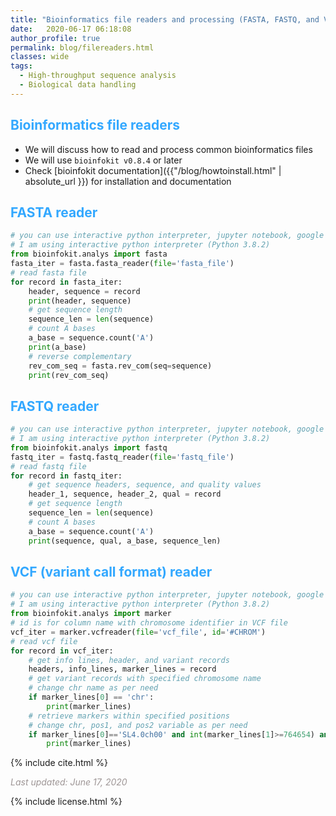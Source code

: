 ```yaml
---
title: "Bioinformatics file readers and processing (FASTA, FASTQ, and VCF)"
date:   2020-06-17 06:18:08
author_profile: true
permalink: blog/filereaders.html
classes: wide
tags:
  - High-throughput sequence analysis
  - Biological data handling
---
```



## <span style="color:#33a8ff">Bioinformatics file readers</span>
- We will discuss how to read and process common bioinformatics files
- We will use `bioinfokit v0.8.4` or later
- Check [bioinfokit documentation]({{"/blog/howtoinstall.html" | absolute_url }}) for installation and documentation

## <span style="color:#33a8ff">FASTA reader</span>
```python
# you can use interactive python interpreter, jupyter notebook, google colab, spyder or python code
# I am using interactive python interpreter (Python 3.8.2)
from bioinfokit.analys import fasta
fasta_iter = fasta.fasta_reader(file='fasta_file')
# read fasta file
for record in fasta_iter:
    header, sequence = record
    print(header, sequence)
    # get sequence length
    sequence_len = len(sequence)
    # count A bases
    a_base = sequence.count('A')
    print(a_base)
    # reverse complementary
    rev_com_seq = fasta.rev_com(seq=sequence)
    print(rev_com_seq)
```

## <span style="color:#33a8ff">FASTQ reader</span>
```python
# you can use interactive python interpreter, jupyter notebook, google colab, spyder or python code
# I am using interactive python interpreter (Python 3.8.2)
from bioinfokit.analys import fastq
fastq_iter = fastq.fastq_reader(file='fastq_file')
# read fastq file
for record in fastq_iter:
    # get sequence headers, sequence, and quality values
    header_1, sequence, header_2, qual = record
    # get sequence length
    sequence_len = len(sequence)
    # count A bases
    a_base = sequence.count('A')
    print(sequence, qual, a_base, sequence_len)
```

## <span style="color:#33a8ff">VCF (variant call format) reader</span>
```python
# you can use interactive python interpreter, jupyter notebook, google colab, spyder or python code
# I am using interactive python interpreter (Python 3.8.2)
from bioinfokit.analys import marker
# id is for column name with chromosome identifier in VCF file
vcf_iter = marker.vcfreader(file='vcf_file', id='#CHROM')
# read vcf file
for record in vcf_iter:
    # get info lines, header, and variant records
    headers, info_lines, marker_lines = record
    # get variant records with specified chromosome name
    # change chr name as per need
    if marker_lines[0] == 'chr':
        print(marker_lines)
    # retrieve markers within specified positions
    # change chr, pos1, and pos2 variable as per need
    if marker_lines[0]=='SL4.0ch00' and int(marker_lines[1]>=764654) and int(marker_lines[1])<=1038399:
        print(marker_lines)
```

<p>
{% include  cite.html %}
</p>

<span style="color:#9e9696"><i> Last updated: June 17, 2020</i> </span>

<p>
{% include  license.html %}
</p>